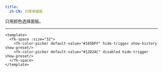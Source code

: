 ```yaml
title:
  zh-CN: 只使用面板
```

只用颜色选择面板。

---

```vue  { "component": true } 
<template>
  <fk-space :size="32">
    <fk-color-picker default-value="#165DFF" hide-trigger show-history show-preset/>
    <fk-color-picker default-value="#12D2AC" disabled hide-trigger show-preset/>
  </fk-space>
</template>
```
